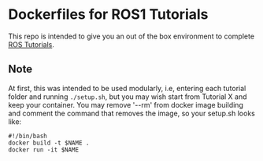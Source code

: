 # Dockerfiles for ROS1 Tutorials
This repo is intended to give you an out of the box environment to complete [ROS Tutorials](https://wiki.ros.org/ROS/Tutorials).

## Note
At first, this was intended to be used modularly, i.e, entering each tutorial folder and running ```./setup.sh```, but you may wish start from Tutorial X and keep your container. You may remove '--rm' from docker image building and comment the command that removes the image, so your setup.sh looks like:
```
#!/bin/bash
docker build -t $NAME .
docker run -it $NAME
```